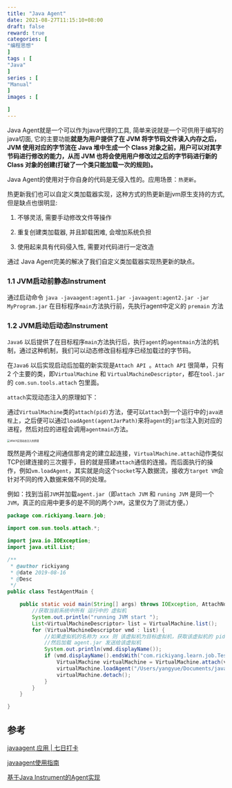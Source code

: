 ```yaml
---
title: "Java Agent"
date: 2021-08-27T11:15:10+08:00
draft: false
reward: true
categories: [
"编程思想"
]
tags : [
"Java"
]
series : [
"Manual"
]
images : [

]
---
```


[comment]: <> "# Java agent"

 Java Agent就是一个可以作为java代理的工具, 简单来说就是一个可供用于编写的java切面, 它的主要功能**就是为用户提供了在 JVM 将字节码文件读入内存之后，JVM 使用对应的字节流在 Java 堆中生成一个 Class 对象之前，用户可以对其字节码进行修改的能力，从而 JVM 也将会使用用户修改过之后的字节码进行新的Class 对象的创建(打破了一个类只能加载一次的规则)。**

 Java Agent的使用对于你自身的代码是无侵入性的。应用场景：`热更新`。

热更新我们也可以自定义类加载器实现，这种方式的热更新是jvm原生支持的方式, 但是缺点也很明显:

1. 不够灵活, 需要手动修改文件等操作

2. 重复创建类加载器, 并且卸载困难, 会增加系统负担

3. 使用起来具有代码侵入性, 需要对代码进行一定改造

通过 Java Agent完美的解决了我们自定义类加载器实现热更新的缺点。

### 1.1 JVM启动前静态Instrument

通过启动命令 `java -javaagent:agent1.jar -javaagent:agent2.jar -jar MyProgram.jar` 在目标程序`main`方法执行前，先执行agent中定义的 `premain` 方法

### 1.2 JVM启动后动态Instrument

`Java6` 以后提供了在目标程序`main`方法执行后，执行`agent`的`agentmain`方法的机制，通过这种机制，我们可以动态修改目标程序已经加载过的字节码。

在`Java6` 以后实现启动后加载的新实现是`Attach API `。`Attach API` 很简单，只有 2 个主要的类，即`VirtualMachine` 和 `VirtualMachineDescriptor`，都在`tool.jar` 的 `com.sun.tools.attach` 包里面。

`attach`实现动态注入的原理如下：

通过`VirtualMachine`类的`attach(pid)`方法，便可以`attach`到一个运行中的`java进程`上，之后便可以通过`loadAgent(agentJarPath)`来将`agent`的`jar包`注入到对应的进程，然后对应的进程会调用`agentmain`方法。

<img src="https://picgo.6and.ltd/img/1607781-20190817155003876-767522290.png" alt="attach实现动态注入的原理" style="zoom: 40%;" />

既然是两个进程之间通信那肯定的建立起连接，`VirtualMachine.attach`动作类似TCP创建连接的三次握手，目的就是搭建`attach`通信的连接。而后面执行的操作，例如`vm.loadAgent`，其实就是向这个`socket`写入数据流，接收方`target VM`会针对不同的传入数据来做不同的处理。

例如：找到当前`JVM`并加载`agent.jar`（即`attach JVM` 和 `runing JVM` 是同一个 `JVM`，真正的应用中更多的是不同的两个`JVM`，这里仅为了测试方便。）

```java
package com.rickiyang.learn.job;

import com.sun.tools.attach.*;

import java.io.IOException;
import java.util.List;

/**
 * @author rickiyang
 * @date 2019-08-16
 * @Desc
 */
public class TestAgentMain {

    public static void main(String[] args) throws IOException, AttachNotSupportedException, AgentLoadException, AgentInitializationException {
        //获取当前系统中所有 运行中的 虚拟机
        System.out.println("running JVM start ");
        List<VirtualMachineDescriptor> list = VirtualMachine.list();
        for (VirtualMachineDescriptor vmd : list) {
            //如果虚拟机的名称为 xxx 则 该虚拟机为目标虚拟机，获取该虚拟机的 pid
            //然后加载 agent.jar 发送给该虚拟机
            System.out.println(vmd.displayName());
            if (vmd.displayName().endsWith("com.rickiyang.learn.job.TestAgentMain")) {
                VirtualMachine virtualMachine = VirtualMachine.attach(vmd.id());
                virtualMachine.loadAgent("/Users/yangyue/Documents/java-agent.jar");
                virtualMachine.detach();
            }
        }
    }

}
```



## 参考

[javaagent 应用 | 七日打卡](https://juejin.cn/post/6917522279303741453)

[javaagent使用指南](https://www.cnblogs.com/rickiyang/p/11368932.html)

[基于Java Instrument的Agent实现](https://juejin.cn/post/6844903587156328455)

